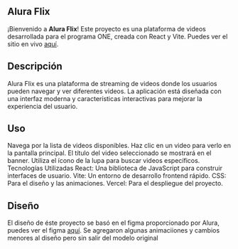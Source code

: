 ## Alura Flix

¡Bienvenido a **Alura Flix**! Este proyecto es una plataforma de videos desarrollada para el programa ONE, creada con React y Vite. Puedes ver el sitio en vivo [aquí](https://alura-flix-jade-gamma.vercel.app/).

## Descripción

Alura Flix es una plataforma de streaming de videos donde los usuarios pueden navegar y ver diferentes videos. La aplicación está diseñada con una interfaz moderna y características interactivas para mejorar la experiencia del usuario.

## Uso

Navega por la lista de videos disponibles.
Haz clic en un video para verlo en la pantalla principal.
El título del video seleccionado se mostrará en el banner.
Utiliza el ícono de la lupa para buscar videos específicos.
Tecnologías Utilizadas
React: Una biblioteca de JavaScript para construir interfaces de usuario.
Vite: Un entorno de desarrollo frontend rápido.
CSS: Para el diseño y las animaciones.
Vercel: Para el despliegue del proyecto.

## Diseño

El diseño de éste proyecto se basó en el figma proporcionado por Alura, puedes ver el figma [aquí](https://www.figma.com/design/fq7mKIvvVXYylv8eti3hjm/New-AluraFlix---ESP?node-id=18759-221&t=IH7WsrXTHgOkpEWh-0). Se agregaron algunas animaciiones y cambios menores al diseño pero sin salir del modelo original

